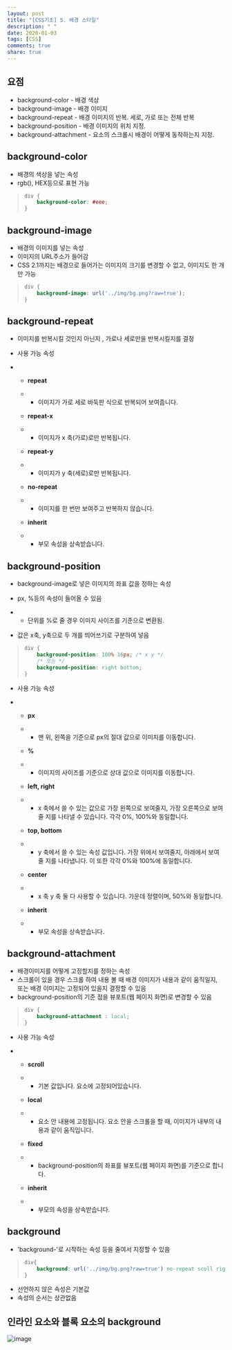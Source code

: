 ```yaml
---
layout: post
title: "[CSS기초] 5. 배경 스타일"
description: " "
date: 2020-01-03
tags: [CSS]
comments: true
share: true
---
```


## 요점

- background-color - 배경 색상
- background-image - 배경 이미지
- background-repeat - 배경 이미지의 반복. 세로, 가로 또는 전체 반복
- background-position - 배경 이미지의 위치 지정.
- background-attachment - 요소의 스크롤시 배경이 어떻게 동작하는지 지정.

 

## background-color

- 배경의 색상을 넣는 속성
- rgb(), HEX등으로 표현 가능

> ```CSS
> div {
>     background-color: #eee;
> }
> ```

## background-image

- 배경의 이미지를 넣는 속성
- 이미지의 URL주소가 들어감
- CSS 2.1까지는 배경으로 들어가는 이미지의 크기를 변경할 수 없고, 이미지도 한 개만 가능

> ```CSS
> div {
>     background-image: url('../img/bg.png?raw=true');
> }
> ```



## background-repeat

- 이미지를 반복시킬 것인지 아닌지 , 가로나 세로만을 반복시킬지를 결정

- 사용 가능 속성

- - **repeat**

  - - 이미지가 가로 세로 바둑판 식으로 반복되어 보여줍니다.

  - **repeat-x**

  - - 이미지가 x 축(가로)로만 반복됩니다.

  - **repeat-y**

  - - 이미지가 y 축(세로)로만 반복됩니다.

  - **no-repeat**

  - - 이미지를 한 번만 보여주고 반복하지 않습니다.

  - **inherit**

  - - 부모 속성을 상속받습니다.

 

## background-position

- background-image로 넣은 이미지의 좌표 값을 정하는 속성

- px, %등의 속성이 들어올 수 있음

- - 단위를 %로 줄 경우 이미지 사이즈를 기준으로 변환됨.

- 값은 x축, y축으로 두 개를 띄어쓰기로 구분하여 넣음

> ```CSS
> div {
>     background-position: 100% 16px; /* x y */
>     /* 또는 */
>     background-position: right bottom;
> }
> ```

- 사용 가능 속성

- - **px**

  - - 맨 위, 왼쪽을 기준으로 px의 절대 값으로 이미지를 이동합니다.

  - **%**

  - - 이미지의 사이즈를 기준으로 상대 값으로 이미지를 이동합니다.

  - **left, right**

  - - x 축에서 쓸 수 있는 값으로 가장 왼쪽으로 보여줄지, 가장 오른쪽으로 보여줄 지를 나타낼 수 있습니다. 각각 0%, 100%와 동일합니다.

  - **top, bottom**

  - - y 축에서 쓸 수 있는 속성 값입니다. 가장 위에서 보여줄지, 아래에서 보여줄 지를 나타냅니다. 이 또한 각각 0%와 100%에 동일합니다.

  - **center**

  - - x 축 y 축 둘 다 사용할 수 있습니다. 가운데 정렬이며, 50%와 동일합니다.

  - **inherit**

  - - 부모 속성을 상속받습니다.

 

## background-attachment

- 배경이미지를 어떻게 고정할지를 정하는 속성
- 스크롤이 있을 경우 스크롤 하여 내용 볼 때 배경 이미지가 내용과 같이 움직일지, 또는 배경 이미지는 고정되어 있을지 결정할 수 있음
- background-position의 기준 점을 뷰포트(웹 페이지 화면)로 변경할 수 있음

> ```CSS
> div {
>     background-attachment : local;
> }
> ```

- 사용 가능 속성

- - **scroll**

  - - 기본 값입니다. 요소에 고정되어있습니다.

  - **local**

  - - 요소 안 내용에 고정됩니다. 요소 안을 스크롤을 할 때, 이미지가 내부의 내용과 같이 움직입니다.

  - **fixed**

  - - background-position의 좌표를 뷰포트(웹 페이지 화면)를 기준으로 합니다.

  - **inherit**

  - - 부모의 속성을 상속받습니다.

 

## background

- 'background-'로 시작하는 속성 등을 줄여서 지정할 수 있음

> ```CSS
> div{
>     background: url('../img/bg.png?raw=true') no-repeat scoll right 50% #eee;
> }
> ```

- 선언하지 않은 속성은 기본값
- 속성의 순서는 상관없음



## 인라인 요소와 블록 요소의 background

![image](https://github.com/colinch4/colinch4.github.io/blob/master/_posts/2020/CSS/images/background.png?raw=true)